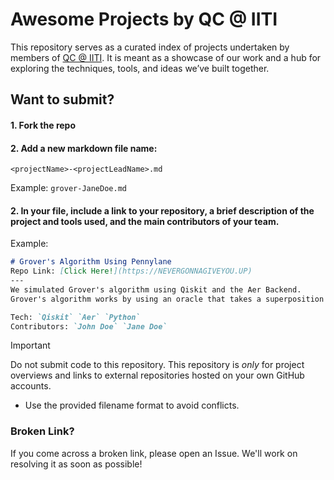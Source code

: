 # Awesome Projects by QC @ IITI

This repository serves as a curated index of projects undertaken by members of [QC @ IITI](github.com/qc-iiti).
It is meant as a showcase of our work and a hub for exploring the techniques, tools, and ideas we’ve built together.

## Want to submit?
#### 1. Fork the repo
#### 2. Add a new markdown file name:
```php-template
<projectName>-<projectLeadName>.md
```
Example: `grover-JaneDoe.md`
#### 2. In your file, include a link to your repository, a brief description of the project and tools used, and the main contributors of your team.

Example:
```md
# Grover's Algorithm Using Pennylane
Repo Link: [Click Here!](https://NEVERGONNAGIVEYOU.UP)
---
We simulated Grover's algorithm using Qiskit and the Aer Backend.
Grover's algorithm works by using an oracle that takes a superposition of states and selectively boosting amplitudes associated with the key.

Tech: `Qiskit` `Aer` `Python`
Contributors: `John Doe` `Jane Doe`
```

> [!IMPORTANT]
> Do not submit code to this repository.
> This repository is *only* for project overviews and links to external repositories hosted on your own GitHub accounts.
> - Use the provided filename format to avoid conflicts.

### Broken Link?

If you come across a broken link, please open an Issue.
We'll work on resolving it as soon as possible!

